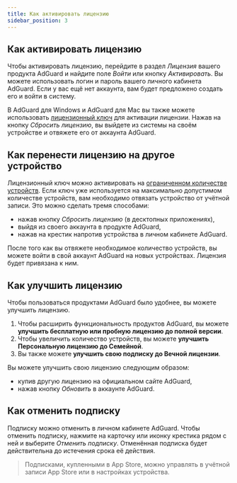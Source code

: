 ```yaml
---
title: Как активировать лицензию
sidebar_position: 3
---
```


## Как активировать лицензию

Чтобы активировать лицензию, перейдите в раздел *Лицензия* вашего продукта AdGuard и найдите поле *Войти* или кнопку *Активировать*. Вы можете использовать логин и пароль вашего личного кабинета AdGuard. Если у вас ещё нет аккаунта, вам будет предложено создать его и войти в систему.

В AdGuard для Windows и AdGuard для Mac вы также можете использовать [лицензионный ключ](../what-is#license-key) для активации лицензии. Нажав на кнопку *Сбросить лицензию*, вы выйдете из системы на своём устройстве и отвяжете его от аккаунта AdGuard.

## Как перенести лицензию на другое устройство

Лицензионный ключ можно активировать на [ограниченном количестве устройств](../what-is#devices). Если ключ уже используется на максимально допустимом количестве устройств, вам необходимо отвязать устройство от учётной записи. Это можно сделать тремя способами:
* нажав кнопку *Сбросить лицензию* (в десктопных приложениях),
* выйдя из своего аккаунта в продукте AdGuard,
* нажав на крестик напротив устройства в личном кабинете AdGuard.

После того как вы отвяжете необходимое количество устройств, вы можете войти в свой аккаунт AdGuard на новых устройствах. Лицензия будет привязана к ним.

## Как улучшить лицензию

Чтобы пользоваться продуктами AdGuard было удобнее, вы можете улучшить лицензию.

1. Чтобы расширить функциональность продуктов AdGuard, вы можете **улучшить бесплатную или пробную лицензию до полной версии**.
2. Чтобы увеличить количество устройств, вы можете **улучшить Персональную лицензию до Семейной**.
3. Вы также можете **улучшить свою подписку до Вечной лицензии**.

Вы можете улучшить свою лицензию следующим образом:
* купив другую лицензию на официальном сайте AdGuard,
* нажав кнопку *Обновить* в аккаунте AdGuard.

## Как отменить подписку

Подписку можно отменить в личном кабинете AdGuard. Чтобы отменить подписку, нажмите на карточку или иконку крестика рядом с ней и выберите *Отменить подписку*. Отменённая подписка будет действительна до истечения срока её действия.

> Подписками, купленными в App Store, можно управлять в учётной записи App Store или в настройках устройства.